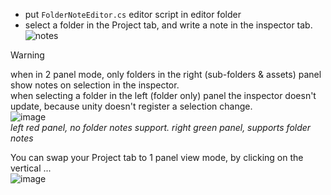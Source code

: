 - put `FolderNoteEditor.cs` editor script in editor folder
- select a folder in the Project tab, and write a note in the inspector tab.  
![notes](https://github.com/user-attachments/assets/8cdacee6-b105-4f24-bd0b-7d21048ee7ba)

> [!Warning]
> when in 2 panel mode, only folders in the right (sub-folders & assets) panel show notes on selection in the inspector.  
> when selecting a folder in the left (folder only) panel the inspector doesn't update, because unity doesn't register a selection change.  
> ![image](https://github.com/user-attachments/assets/9d3b3b2b-b0dc-484b-8208-ee0b19551b0d)  
> _left red panel, no folder notes support. right green panel, supports folder notes_
>  
> You can swap your Project tab to 1 panel view mode, by clicking on the vertical ...  
> ![image](https://github.com/user-attachments/assets/6bec06f7-fbe3-49a7-a756-be7000eb2337)
